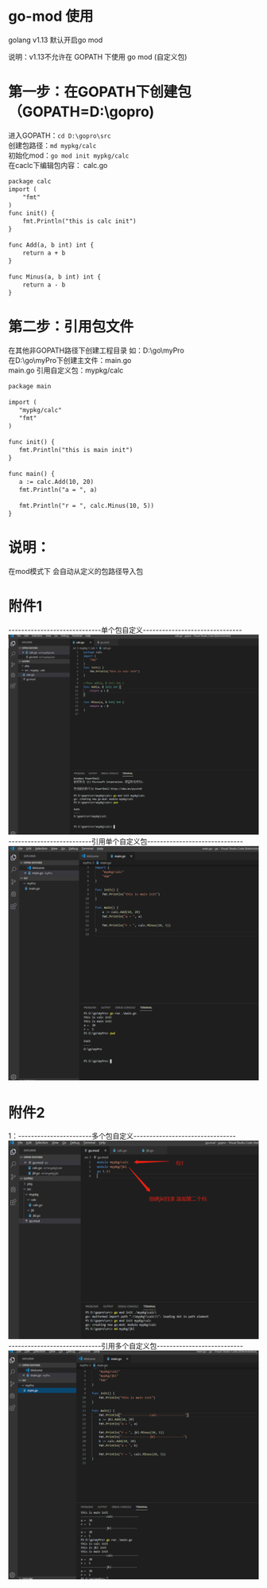 # go-mod 使用
golang v1.13 默认开启go mod

说明：v1.13不允许在 GOPATH 下使用 go mod (自定义包)


# 第一步：在GOPATH下创建包 （GOPATH=D:\gopro)

进入GOPATH：```cd D:\gopro\src  ```  
创建包路径：``` md mypkg/calc  ```  
初始化mod：```go mod init mypkg/calc  ```  
在caclc下编辑包内容：
calc.go
```
package calc
import (
	"fmt"
)
func init() {
	fmt.Println("this is calc init")
}

func Add(a, b int) int {
	return a + b
}

func Minus(a, b int) int {
	return a - b
}

```
 # 第二步：引用包文件
 在其他非GOPATH路径下创建工程目录 如：D:\go\myPro  
 在D:\go\myPro下创建主文件：main.go  
 main.go 引用自定义包：mypkg/calc
 ```
 package main

import (
	"mypkg/calc"
	"fmt"
)

func init() {
	fmt.Println("this is main init")
}

func main() {
	a := calc.Add(10, 20)
	fmt.Println("a = ", a)

	fmt.Println("r = ", calc.Minus(10, 5))
}

 ```
  # 说明：
  在mod模式下 会自动从定义的包路径导入包
 
 # 附件1  
 -----------------------------单个包自定义-------------------------------  
 ![Image text](https://github.com/Mountains-and-rivers/go-mod/blob/master/image/1.png)
 --------------------------引用单个自定义包------------------------------  
 ![Image text](https://github.com/Mountains-and-rivers/go-mod/blob/master/image/2.png)
  # 附件2
   1：-----------------------多个包自定义--------------------------------  
 ![Image text](https://github.com/Mountains-and-rivers/go-mod/blob/master/image/3.png)
 -----------------------------引用多个自定义包---------------------------
 ![Image text](https://github.com/Mountains-and-rivers/go-mod/blob/master/image/4.png)
 
 
 
 
 
 
 
 
 
 
 
 
